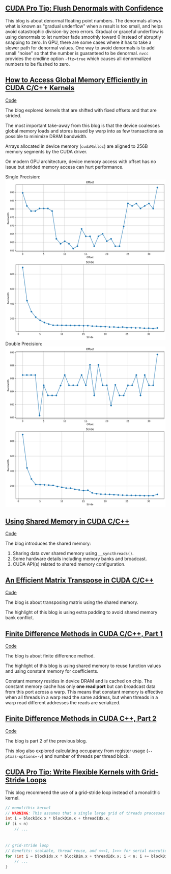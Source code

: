 ## [CUDA Pro Tip: Flush Denormals with Confidence](https://developer.nvidia.com/blog/cuda-pro-tip-flush-denormals-confidence/)

This blog is about denormal floating point numbers.
The denormals allows what is known as "gradual underflow" when a result is too small, and helps avoid catastrophic division-by zero errors.
Gradual or graceful underflow is using denormals to let number fade smoothly toward 0 instead of abruptly snapping to zero.
In GPU, there are some cases where it has to take a slower path for denormal values.
One way to avoid denormals is to add small "noise" so that the number is guaranteed to be denormal.
`nvcc` provides the cmdline option `-ftz=true` which causes all denormalized numbers to be flushed to zero.

## [How to Access Global Memory Efficiently in CUDA C/C++ Kernels](https://developer.nvidia.com/blog/how-access-global-memory-efficiently-cuda-c-kernels/)

[Code](src/gmem_access.cu)

The blog explored kernels that are shifted with fixed offsets and that are strided.

The most important take-away from this blog is that the device coalesces global memory loads and stores issued by warp into as few transactions as possible to minimize DRAM bandwidth.

Arrays allocated in device memory (`cudaMalloc`) are aligned to 256B memory segments by the CUDA driver.

On modern GPU architecture, device memory access with offset has no issue but strided memory access can hurt performance.

Single Precision: ![Single Precision](misc/bandwidth_single.png)
Double Precision: ![Double Precision](misc/bandwidth_double.png)

## [Using Shared Memory in CUDA C/C++](https://developer.nvidia.com/blog/using-shared-memory-cuda-cc/)

[Code](src/smem.cu)

The blog introduces the shared memory:

1. Sharing data over shared memory using `__syncthreads()`.
2. Some hardware details including memory banks and broadcast.
3. CUDA API(s) related to shared memory configuration.

## [An Efficient Matrix Transpose in CUDA C/C++](https://developer.nvidia.com/blog/efficient-matrix-transpose-cuda-cc/)

[Code](src/matrix_transpose.cu)

The blog is about transposing matrix using the shared memory.

The highlight of this blog is using extra padding to avoid shared memory bank conflict.

## [Finite Difference Methods in CUDA C/C++, Part 1](https://developer.nvidia.com/blog/finite-difference-methods-cuda-cc-part-1/)

[Code](src/finite_difference.cu)

The blog is about finite difference method.

The highlight of this blog is using shared memory to reuse function values and using constant memory for coefficients.

Constant memory resides in device DRAM and is cached on chip.
The constant memory cache has only **one read port** but can broadcast data from this port across a warp.
This means that constant memory is effective when all threads in a warp read the same address, but when threads in a warp read different addresses the reads are serialized.

## [Finite Difference Methods in CUDA C++, Part 2](https://developer.nvidia.com/blog/finite-difference-methods-cuda-c-part-2/)

[Code](src/finite_difference.cu)

The blog is part 2 of the previous blog.

This blog also explored calculating occupancy from register usage (`--ptxas-options=-v`) and number of threads per thread block.

## [CUDA Pro Tip: Write Flexible Kernels with Grid-Stride Loops](https://developer.nvidia.com/blog/cuda-pro-tip-write-flexible-kernels-grid-stride-loops/)

This blog recommend the use of a grid-stride loop instead of a monolithic kernel.

```cpp
// monolithic kernel
// WARNING: This assumes that a single large grid of threads processes the entire array in one pass
int i = blockIdx.x * blockDim.x + threadIdx.x;
if (i < n)
    // ...


// grid-stride loop
// Benefits: scalable, thread reuse, and <<<1, 1>>> for serial execution, which is useful for debugging
for (int i = blockIdx.x * blockDim.x + threadIdx.x; i < n; i += blockDim.x * gridDim.x) {
    // ...
}
```
